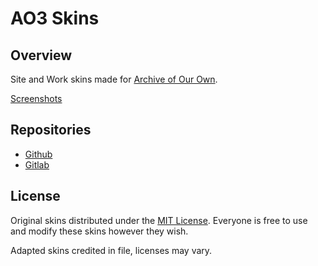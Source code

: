 # AO3 Skins

## Overview

Site and Work skins made for [Archive of Our Own](https://archiveofourown.org/).

[Screenshots](./screenshots)

## Repositories

- [Github](https://github.com/bvout/ao3-skins)
- [Gitlab](https://gitlab.com/bvout/ao3-skins)

## License

Original skins distributed under the [MIT License](./LICENSE). Everyone is free to use and modify these skins however they wish.

Adapted skins credited in file, licenses may vary.
